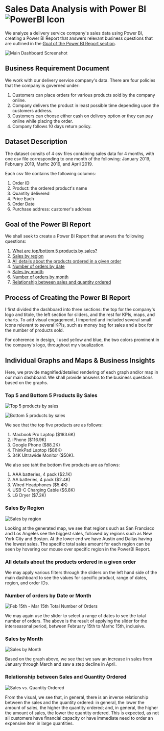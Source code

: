 # Sales Data Analysis with Power BI ![PowerBI Icon](https://github.com/srheegit/Sales-Data-Analysis-with-Power-BI/blob/main/Icons/PowerBI%20icon%20small.png)
We analyze a delivery service company's sales data using Power BI, creating a Power BI Report that answers relevant business questions that are outlined in the [Goal of the Power BI Report section](#Goal-of-the-Power-BI-Report).

![Main Dashboard Screenshot](https://github.com/srheegit/Sales-Data-Analysis-with-Power-BI/blob/main/Screenshots/Main%20Dashboard.png)

## Business Requirement Document

We work with our delivery service company's data. There are four policies that the company is governed under:

1. Customers can place orders for various products sold by the company online.
2. Company delivers the product in least possible time depending upon the customers address.
3. Customers can choose either cash on delivery option or they can pay online while placing the order.
4. Company follows 10 days return policy.

## Dataset Description

The dataset consits of 4 csv files containing sales data for 4 months, with one csv file corresponding to one month of the following: January 2019, February 2019, Marhc 2019, and April 2019.

Each csv file contains the following columns:

1. Order ID
2. Product: the ordered product's name
3. Quantity delivered
4. Price Each
5. Order Date
6. Purchase address: customer's address

## Goal of the Power BI Report

We shall seek to create a Power BI Report that answers the following questions:

1. [What are top/bottom 5 products by sales?](#Top-5-and-Bottom-5-Products-By-Sales)
2. [Sales by region](#Sales-By-Region)
3. [All details about the products ordered in a given order](#All-details-about-the-products-ordered-in-a-given-order)
4. [Number of orders by date](#Number-of-orders-by-Date-or-Month)
5. [Sales by month](#Sales-By-Month)
6. [Number of orders by month](#Number-of-orders-by-Date-or-Month)
7. [Relationship between sales and quantity ordered](#Relationship-between-Sales-and-Quantity-Ordered)

## Process of Creating the Power BI Report

I first divided the dashboard into three sections: the top for the company's logo and titole, the left section for sliders, and the rest for KPIs, maps, and charts. To add visual engagement, I imported and included several small icons relevant to several KPIs, such as money bag for sales and a box for the number of products sold.

For coherence in design, I used yellow and blue, the two colors prominent in the company's logo, throughout my visualization.

## Individual Graphs and Maps & Business Insights

Here, we provide magnified/detailed rendering of each graph and/or map in our main dashboard. We shall provide answers to the business questions based on the graphs.

### Top 5 and Bottom 5 Products By Sales

![Top 5 products by sales](https://github.com/srheegit/Sales-Data-Analysis-with-Power-BI/blob/main/Screenshots/Top%205%20Products%20in%20Sales.png)

![Bottom 5 products by sales](https://github.com/srheegit/Sales-Data-Analysis-with-Power-BI/blob/main/Screenshots/Bottom%205%20Products%20in%20Sales.png)

We see that the top five products are as follows:

1. Macbook Pro Laptop ($183.6K)
2. iPhone ($116.9K)
3. Google Phone ($88.2K)
4. ThinkPad Laptop ($86K)
5. 34K Ultrawide Monitor ($50K).

We also see taht the bottom five products are as follows:

1. AAA batteries, 4 pack ($2.1K)
2. AA batteries, 4 pack ($2.4K)
3. Wired Headphones ($5.4K)
4. USB-C Charging Cable ($6.8K)
5. LG Dryer ($7.2K)

### Sales By Region

![Sales by region](https://github.com/srheegit/Sales-Data-Analysis-with-Power-BI/blob/main/Screenshots/Sales%20by%20Region.png)

Looking at the generated map, we see that regions such as San Francisco and Los Angeles see the biggest sales, followed by regions such as New York City and Boston. At the lower end we have Austin and Dallas having the lowest sales. The specific total sales amount for each region can be seen by hovering our mouse over specific region in the PowerBI Report.

### All details about the products ordered in a given order

We may apply various filters through the sliders on the left hand side of the main dashboard to see the values for specific product, range of dates, region, and order IDs.

### Number of orders by Date or Month

![Feb 15th - Mar 15th Total Number of Orders](https://github.com/srheegit/Sales-Data-Analysis-with-Power-BI/blob/main/Screenshots/Feb15-Mar15%20Sales%20Data.png)

We may again use the slider to select a range of dates to see the total number of orders. The above is the result of applying the slider for the interseasonal period, between February 15th to Marhc 15th, inclusive.

### Sales by Month

![Sales by Month](https://github.com/srheegit/Sales-Data-Analysis-with-Power-BI/blob/main/Screenshots/Sales%20by%20Month.png)

Based on the graph above, we see that we saw an increase in sales from January through March and saw a step decline in April.

### Relationship between Sales and Quantity Ordered

![Sales vs. Quantity Ordered](https://github.com/srheegit/Sales-Data-Analysis-with-Power-BI/blob/main/Screenshots/Sales%20vs.%20Sum%20of%20Quantity%20Ordered.png)

From the visual, we see that, in general, there is an inverse relationship between the sales and the quantity ordered: in general, the lower the amount of sales, the higher the quantity ordered; and, in general, the higher the amount of sales, the lower the quantity ordered. This is expected, as not all customers have financial capacity or have immediate need to order an expensive item in large quantities.
